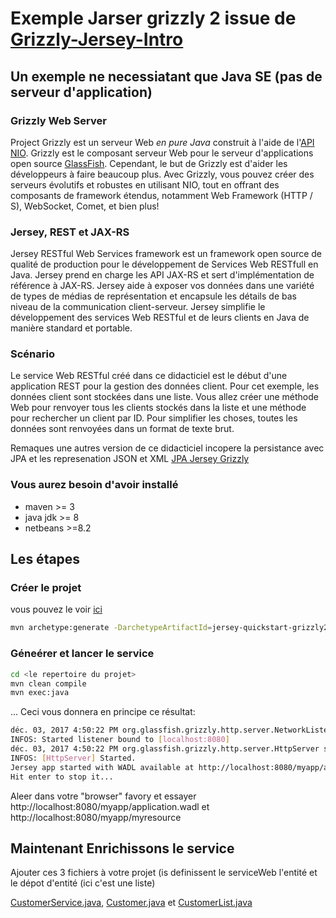 # Exemple Jarser grizzly 2 issue de [Grizzly-Jersey-Intro](http://www.oracle.com/webfolder/technetwork/tutorials/obe/java/griz_jersey_intro/Grizzly-Jersey-Intro.html)

## Un exemple ne necessiatant que Java SE (pas de serveur d'application)

### Grizzly Web Server
Project Grizzly est un serveur Web *en pure Java* construit à l'aide de l'[API NIO](https://www.jmdoudoux.fr/java/dej/chap-nio2.htm). Grizzly est le composant serveur Web pour le serveur d'applications open source [GlassFish](https://javaee.github.io/glassfish/). Cependant, le but de Grizzly est d'aider les développeurs à faire beaucoup plus. Avec Grizzly, vous pouvez créer des serveurs évolutifs et robustes en utilisant NIO, tout en offrant des composants de framework étendus, notamment Web Framework (HTTP / S), WebSocket, Comet, et bien plus!

### Jersey, REST et JAX-RS
Jersey RESTful Web Services framework est un framework open source de qualité de production pour le développement de Services Web RESTfull en Java. Jersey prend en charge les API JAX-RS et sert d'implémentation de référence à JAX-RS. Jersey aide à exposer vos données dans une variété de types de médias de représentation et encapsule les détails de bas niveau de la communication client-serveur. Jersey simplifie le développement des services Web RESTful et de leurs clients en Java de manière standard et portable.

### Scénario
Le service Web RESTful créé dans ce didacticiel est le début d'une application REST pour la gestion des données client. Pour cet exemple, les données client sont stockées dans une liste. Vous allez créer une méthode Web pour renvoyer tous les clients stockés dans la liste et une méthode pour rechercher un client par ID. Pour simplifier les choses, toutes les données sont renvoyées dans un format de texte brut.

   Remaques une autres version de ce didacticiel incopere la persistance avec JPA et les represenation JSON et XML  [JPA Jersey Grizzly](..)

### Vous aurez besoin d'avoir installé

* maven >= 3
* java jdk >= 8
* netbeans >=8.2

## Les étapes

### Créer le projet 

vous pouvez le voir [ici](https://github.com/ljug/java-tutorials/tree/master/CampCode)

```BASH
mvn archetype:generate -DarchetypeArtifactId=jersey-quickstart-grizzly2 -DarchetypeGroupId=org.glassfish.jersey.archetypes -DinteractiveMode=false -DgroupId=net.cofares.ljug -DartifactId=jersey-service -Dpackage=net.cofares.ljug.rest -DarchetypeVersion=2.17
```

### Géneérer et lancer le service

```Bash
cd <le repertoire du projet>
mvn clean compile
mvn exec:java
```
...
Ceci vous donnera en principe ce résultat:
```Bash
déc. 03, 2017 4:50:22 PM org.glassfish.grizzly.http.server.NetworkListener start
INFOS: Started listener bound to [localhost:8080]
déc. 03, 2017 4:50:22 PM org.glassfish.grizzly.http.server.HttpServer start
INFOS: [HttpServer] Started.
Jersey app started with WADL available at http://localhost:8080/myapp/application.wadl
Hit enter to stop it...
```
Aleer dans votre "browser" favory et essayer http://localhost:8080/myapp/application.wadl et http://localhost:8080/myapp/myresource

## Maintenant Enrichissons le service

Ajouter ces 3 fichiers à votre projet (is definissent le serviceWeb l'entité et le dépot d'entité (ici c'est une liste)

[CustomerService.java](CustomerService.java.md), [Customer.java](Customer.java.md) et
[CustomerList.java](CustomerList.java.md)


